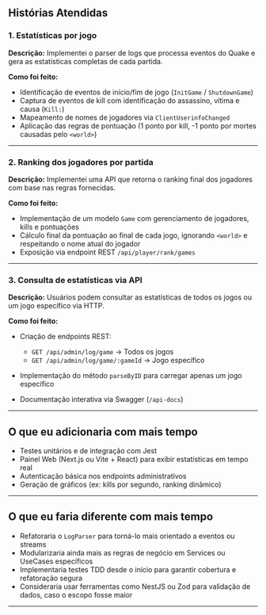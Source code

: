 ## Histórias Atendidas

### 1. Estatísticas por jogo

**Descrição:**
Implementei o parser de logs que processa eventos do Quake e gera as estatísticas completas de cada partida.

**Como foi feito:**

* Identificação de eventos de início/fim de jogo (`InitGame` / `ShutdownGame`)
* Captura de eventos de kill com identificação do assassino, vítima e causa (`Kill:`)
* Mapeamento de nomes de jogadores via `ClientUserinfoChanged`
* Aplicação das regras de pontuação (1 ponto por kill, -1 ponto por mortes causadas pelo `<world>`)

---

### 2. Ranking dos jogadores por partida

**Descrição:**
Implementei uma API que retorna o ranking final dos jogadores com base nas regras fornecidas.

**Como foi feito:**

* Implementação de um modelo `Game` com gerenciamento de jogadores, kills e pontuações
* Cálculo final da pontuação ao final de cada jogo, ignorando `<world>` e respeitando o nome atual do jogador
* Exposição via endpoint REST `/api/player/rank/games`

---

### 3. Consulta de estatísticas via API

**Descrição:**
Usuários podem consultar as estatísticas de todos os jogos ou um jogo específico via HTTP.

**Como foi feito:**

* Criação de endpoints REST:

  * `GET /api/admin/log/game` → Todos os jogos
  * `GET /api/admin/log/game/:gameId` → Jogo específico
* Implementação do método `parseByID` para carregar apenas um jogo específico
* Documentação interativa via Swagger (`/api-docs`)

---

## O que eu adicionaria com mais tempo

* Testes unitários e de integração com Jest
* Painel Web (Next.js ou Vite + React) para exibir estatísticas em tempo real
* Autenticação básica nos endpoints administrativos
* Geração de gráficos (ex: kills por segundo, ranking dinâmico)

---

## O que eu faria diferente com mais tempo

* Refatoraria o `LogParser` para torná-lo mais orientado a eventos ou streams
* Modularizaria ainda mais as regras de negócio em Services ou UseCases específicos
* Implementaria testes TDD desde o início para garantir cobertura e refatoração segura
* Consideraria usar ferramentas como NestJS ou Zod para validação de dados, caso o escopo fosse maior

---